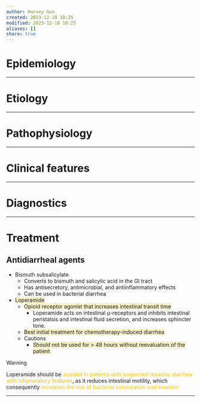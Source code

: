 ```yaml
---
author: Harvey Guo
created: 2023-12-10 10:25
modified: 2023-12-10 10:25
aliases: []
share: true
---
```


# Epidemiology


---
# Etiology


---
# Pathophysiology


---
# Clinical features


---
# Diagnostics


---
# Treatment
## Antidiarrheal agents
- Bismuth subsalicylate
	- Converts to bismuth and salicylic acid in the GI tract
	- Has antisecretory, antimicrobial, and antiinflammatory effects
	- Can be used in bacterial diarrhea
- <span style="background:rgba(240, 200, 0, 0.2)">Loperamide</span>
	- <span style="background:rgba(240, 200, 0, 0.2)">Opioid receptor agonist that increases intestinal transit time </span>
		- Loperamide acts on intestinal μ-receptors and inhibits intestinal peristalsis and intestinal fluid secretion, and increases sphincter tone.
	- <span style="background:rgba(240, 200, 0, 0.2)">Best initial treatment for chemotherapy-induced diarrhea</span>
	- Cautions
		- <span style="background:rgba(240, 200, 0, 0.2)">Should not be used for > 48 hours without reevaluation of the patient</span>

>[!warning] 
>Loperamide should be <font color="#ffc000">avoided in patients with suspected invasive diarrhea with inflammatory features</font>, as it reduces intestinal motility, which consequently <font color="#ffc000">increases the risk of bacterial colonization and invasion.</font>

---
